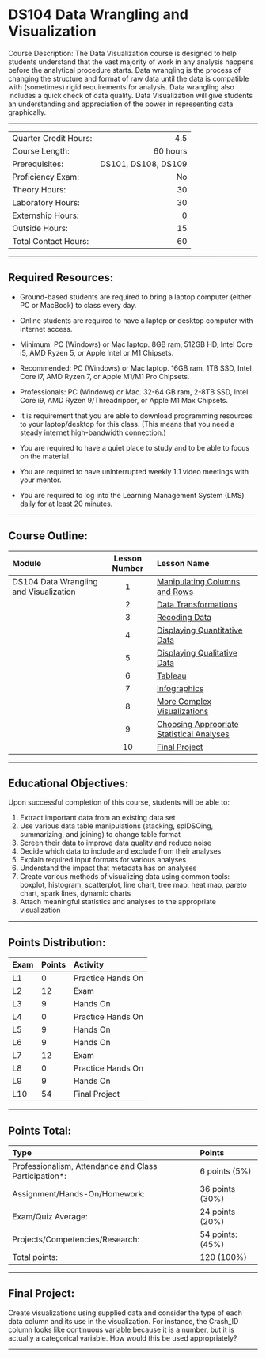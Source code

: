 # DS104 Data Wrangling and Visualization

Course Description: The Data Visualization course is designed to help students understand that the vast majority of work in any analysis happens before the analytical procedure starts. Data wrangling is the process of changing the structure and format of raw data until the data is compatible with (sometimes) rigid requirements for analysis. Data wrangling also includes a quick check of data quality. Data Visualization will give students an understanding and appreciation of the power in representing data graphically.

<hr style="border: 0; height: 1px; background-image: linear-gradient(to right, rgba(0, 0, 0, 0), rgba(0, 0, 0, 0.75), rgba(0, 0, 0, 0));"/>

|                     |    |
|:---                 |---:|
|Quarter Credit Hours:|4.5|
|Course Length:       |60 hours|
|Prerequisites:       |DS101, DS108, DS109|
|Proficiency Exam:    |No|
|Theory Hours: 	      |30|
|Laboratory Hours:	  |30|
|Externship Hours:	  |0 |
|Outside Hours:	      |15|
|Total Contact Hours: |60|

<hr style="border: 0; height: 1px; background-image: linear-gradient(to right, rgba(0, 0, 0, 0), rgba(0, 0, 0, 0.75), rgba(0, 0, 0, 0));"/>


## Required Resources: 
- Ground-based students are required to bring a laptop computer (either PC or MacBook) to class every day.  

- Online students are required to have a laptop or desktop computer with internet access.  

- Minimum: PC (Windows) or Mac laptop. 8GB ram, 512GB HD, Intel Core i5,  AMD Ryzen 5, or Apple Intel or M1 Chipsets.

- Recommended: PC (Windows) or Mac laptop. 16GB ram, 1TB SSD, Intel Core i7, AMD Ryzen 7, or Apple M1/M1 Pro Chipsets.

- Professionals: PC (Windows) or Mac. 32-64 GB ram, 2-8TB SSD, Intel Core i9, AMD Ryzen 9/Threadripper, or Apple M1 Max Chipsets.

- It is requirement that you are able to download programming resources to your laptop/desktop for this class. (This means that you need a steady internet high-bandwidth connection.)

- You are required to have a quiet place to study and to be able to focus on the material.

- You are required to have uninterrupted weekly 1:1 video meetings with your mentor.

- You are required to log into the Learning Management System (LMS) daily for at least 20 minutes.

<hr style="border: 0; height: 1px; background-image: linear-gradient(to right, rgba(0, 0, 0, 0), rgba(0, 0, 0, 0.75), rgba(0, 0, 0, 0));"/>

## Course Outline:

|Module                 |Lesson Number|Lesson Name|
|:---                   |:---:        |:---       |
|DS104 Data Wrangling and Visualization  |1   | [Manipulating Columns and Rows ](DS104L1.ipynb)  |
|                       |2   | [Data Transformations ](DS104L2.ipynb)                |
|                       |3   | [Recoding Data ](DS104L3.ipynb)              |
|                       |4   | [Displaying Quantitative Data ](DS104L4.ipynb)|
|                       |5   | [Displaying Qualitative Data ](DS104L5.ipynb)      |
|                       |6   | [Tableau ](DS104L6.ipynb)        | 
|                       |7   | [Infographics ](DS104L7.ipynb)       |
|                       |8   | [More Complex Visualizations ](DS104L8.ipynb)   | 
|                       |9   | [Choosing Appropriate Statistical Analyses ](DS104L9.ipynb)  | 
|                       |10  | [Final Project ](DS104L10.ipynb)         | 

<hr style="border: 0; height: 1px; background-image: linear-gradient(to right, rgba(0, 0, 0, 0), rgba(0, 0, 0, 0.75), rgba(0, 0, 0, 0));"/>

## Educational Objectives:

Upon successful completion of this course, students will be able to:  

1.	Extract important data from an existing data set 
2.	Use various data table manipulations (stacking, splDSOing, summarizing, and joining) to change table format 
3.	Screen their data to improve data quality and reduce noise 
4.	Decide which data to include and exclude from their analyses 
5.	Explain required input formats for various analyses 
6.	Understand the impact that metadata has on analyses 
7.	Create various methods of visualizing data using common tools: boxplot, histogram, scatterplot, line chart, tree map, heat map, pareto chart, spark lines, dynamic charts 
8.	Attach meaningful statistics and analyses to the appropriate visualization

<hr style="border: 0; height: 1px; background-image: linear-gradient(to right, rgba(0, 0, 0, 0), rgba(0, 0, 0, 0.75), rgba(0, 0, 0, 0));"/>

## Points Distribution:

|Exam |Points|Activity|
|:--- |:---  |:---    |	
|L1|0|Practice Hands On|
|L2|12|Exam|
|L3|9|Hands On|
|L4|0|Practice Hands On|
|L5|9|Hands On|
|L6|9|Hands On|
|L7|12|Exam|
|L8|0|Practice Hands On|
|L9|9|Hands On|
|L10|54|Final Project|

<hr style="border: 0; height: 1px; background-image: linear-gradient(to right, rgba(0, 0, 0, 0), rgba(0, 0, 0, 0.75), rgba(0, 0, 0, 0));"/>

## Points Total:

|Type  | Points  |
|:--- |:--- |	
|Professionalism, Attendance and Class Participation*: |6 points (5%)|
|Assignment/Hands-On/Homework:|36 points (30%)|
|Exam/Quiz Average: |24 points (20%) |
|Projects/Competencies/Research: | 54 points: (45%)| 
|Total points: |120 (100%)|

<hr style="border: 0; height: 1px; background-image: linear-gradient(to right, rgba(0, 0, 0, 0), rgba(0, 0, 0, 0.75), rgba(0, 0, 0, 0));"/>

## Final Project:
Create visualizations using supplied data and consider the type of each data column and its use in the visualization. For instance, the Crash_ID column looks like continuous variable because it is a number, but it is actually a categorical variable. How would this be used appropriately? 

<hr style="border: 0; height: 1px; background-image: linear-gradient(to right, rgba(0, 0, 0, 0), rgba(0, 0, 0, 0.75), rgba(0, 0, 0, 0));"/>

